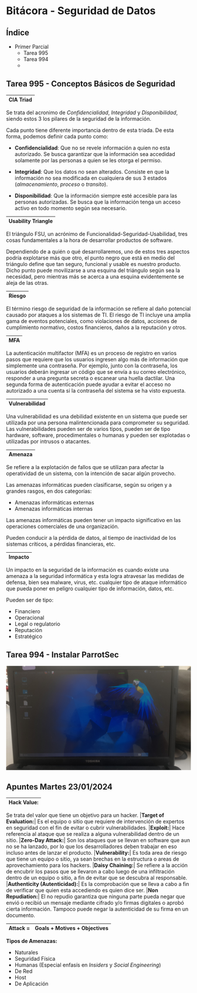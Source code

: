 # Bitácora - Seguridad de Datos

## Índice

 - Primer Parcial
    - Tarea 995
    - Tarea 994
    - 
    
## 
## Tarea 995 - Conceptos Básicos de Seguridad

|**CIA Triad**|
|:-----------:|

Se trata del acronimo de *Confidencialidad*, *Integridad* y *Disponibilidad*, siendo estos 3 los pilares de la seguridad de la información.

Cada punto tiene diferente importancia dentro de esta triada. De esta forma, podemos definir cada punto como:
 
 - **Confidencialidad**:
   Que no se revele información a quien no esta autorizado. Se busca garantizar que la información sea accedidad solamente    por las personas a quien se les otorga el permiso.
   
 - **Integridad**:
   Que los datos no sean alterados. Consiste en que la información no sea modificada en cualquiera de sus 3 estados (*almacenamiento*, *proceso* o *transito*).
   
 - **Disponibilidad**:
   Que la información siempre esté accesible para las personas autorizadas. Se busca que la información tenga un acceso 
   activo en todo momento según sea necesario.

|**Usability Triangle**|
|:--------------------:|

El triángulo FSU, un acrónimo de Funcionalidad-Seguridad-Usabilidad, tres cosas fundamentales a la hora de desarrollar productos de software.

Dependiendo de a quién o qué desarrollaremos, uno de estos tres aspectos podría explotarse más que otro, el punto negro que está en medio del triángulo define que tan seguro, funcional y usable es nuestro producto. Dicho punto puede movilizarse a una esquina del triángulo según sea la necesidad, pero mientras más se acerca a una esquina evidentemente se aleja de las otras.

|**Riesgo**|
|:--------:|

El término riesgo de seguridad de la información se refiere al daño potencial causado por ataques a los sistemas de TI. El riesgo de TI incluye una amplia gama de eventos potenciales, como violaciones de datos, acciones de cumplimiento normativo, costos financieros, daños a la reputación y otros.

|**MFA**|
|:-----:|

La autenticación multifactor (MFA) es un proceso de registro en varios pasos que requiere que los usuarios ingresen algo más de información que simplemente una contraseña. Por ejemplo, junto con la contraseña, los usuarios deberán ingresar un código que se envía a su correo electrónico, responder a una pregunta secreta o escanear una huella dactilar. Una segunda forma de autenticación puede ayudar a evitar el acceso no autorizado a una cuenta si la contraseña del sistema se ha visto expuesta.

|**Vulnerabilidad**|
|:----------------:|

Una vulnerabilidad es una debilidad existente en un sistema que puede ser utilizada por una persona malintencionada para comprometer su seguridad. Las vulnerabilidades pueden ser de varios tipos, pueden ser de tipo hardware, software, procedimentales o humanas y pueden ser explotadas o utilizadas por intrusos o atacantes.

|**Amenaza**|
|:---------:|

Se refiere a la explotación de fallos que se utilizan para afectar la operatividad de un sistema, con la intención de sacar algún provecho.

Las amenazas informáticas pueden clasificarse, según su origen y a grandes rasgos, en dos categorías:

  - Amenazas informáticas externas
  - Amenazas informáticas internas

Las amenazas informáticas pueden tener un impacto significativo en las operaciones comerciales de una organización.

Pueden conducir a la pérdida de datos, al tiempo de inactividad de los sistemas críticos, a pérdidas financieras, etc.

|**Impacto**|
|:---------:|

Un impacto en la seguridad de la información es cuando existe una amenaza a la seguridad informática y esta logra atravesar las medidas de defensa, bien sea malware, virus, etc. cualquier tipo de ataque informático que pueda poner en peligro cualquier tipo de información, datos, etc.

Pueden ser de tipo:

   - Financiero
   - Operacional
   - Legal o regulatorio
   - Reputación
   - Estratégico

## 
## Tarea 994 - Instalar ParrotSec

![App Screenshot](https://github.com/v-Chriz-v/Seguridad_Datos/blob/main/Bitacora/Primer%20parcial/Parrot.jpg)

##
## Apuntes Martes 23/01/2024

|**Hack Value:**|
|:--------------|
Se trata del valor que tiene un objetivo para un hacker.
|**Target of Evaluation:**|
Es el equipo o sitio que requiere de intervención de expertos en seguridad con el fin de evitar o cubrir vulnerabilidades.
|**Exploit:**|
Hace referencia al ataque que se realiza a alguna vulnerabilidad dentro de un sitio.
|**Zero-Day Attack:**|
Son los ataques que se llevan en software que aun no se ha lanzado, por lo que los desarrolladores deben trabajar en eso incluso antes de lanzar el producto.
|**Vulnerability:**|
Es toda area de riesgo que tiene un equipo o sitio, ya sean brechas en la estructura o areas de aprovechamiento para los hackers.
|**Daisy Chaining:**|
Se refiere a la acción de encubrir los pasos que se llevaron a cabo luego de una infiltración dentro de un equipo o sitio, a fin de evitar que se descubra al responsable.
|**Authenticity (Autenticidad):**| 
Es la comprobación que se lleva a cabo a fin de verificar que quien esta accediendo es quien dice ser. 
|**Non Repudiation:**|
El no repudio garantiza que ninguna parte pueda negar que envió o recibió un mensaje mediante cifrado y/o firmas digitales o aprobó cierta información. Tampoco puede negar la autenticidad de su firma en un documento.

|**Attack** =|Goals + Motives + Objectives|
|:-----------|:---------------------------|   

**Tipos de Amenazas:**

* Naturales
* Seguridad Física
* Humanas (Especial enfasís en *Insiders* y *Social Engineering*)
* De Red 
* Host
* De Aplicación  

##
